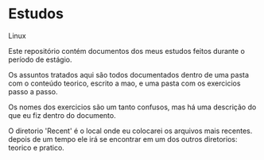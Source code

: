 # Estudos
Linux

Este repositório contém documentos dos meus estudos feitos durante o período de estágio.

Os assuntos tratados aqui são todos documentados dentro de uma pasta com o conteúdo teorico, 
escrito a mao, e uma pasta com os exercicios passo a passo.

Os nomes dos exercicios são um tanto confusos, mas há uma descrição do que eu fiz dentro do documento.

O diretorio 'Recent' é o local onde eu colocarei os arquivos mais recentes. depois de um tempo ele irá se encontrar em um dos outros diretorios: teorico e pratico.
